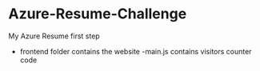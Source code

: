 # Azure-Resume-Challenge
My Azure Resume 
 first step
 - frontend folder contains the website
 -main.js contains visitors counter code